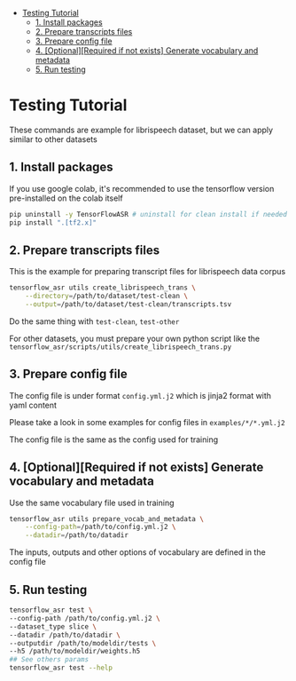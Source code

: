 - [Testing Tutorial](#testing-tutorial)
  - [1. Install packages](#1-install-packages)
  - [2. Prepare transcripts files](#2-prepare-transcripts-files)
  - [3. Prepare config file](#3-prepare-config-file)
  - [4. \[Optional\]\[Required if not exists\] Generate vocabulary and metadata](#4-optionalrequired-if-not-exists-generate-vocabulary-and-metadata)
  - [5. Run testing](#5-run-testing)


# Testing Tutorial

These commands are example for librispeech dataset, but we can apply similar to other datasets

## 1. Install packages

If you use google colab, it's recommended to use the tensorflow version pre-installed on the colab itself

```bash
pip uninstall -y TensorFlowASR # uninstall for clean install if needed
pip install ".[tf2.x]"
```

## 2. Prepare transcripts files

This is the example for preparing transcript files for librispeech data corpus

```bash
tensorflow_asr utils create_librispeech_trans \
    --directory=/path/to/dataset/test-clean \
    --output=/path/to/dataset/test-clean/transcripts.tsv
```

Do the same thing with `test-clean`, `test-other`

For other datasets, you must prepare your own python script like the `tensorflow_asr/scripts/utils/create_librispeech_trans.py`

## 3. Prepare config file

The config file is under format `config.yml.j2` which is jinja2 format with yaml content

Please take a look in some examples for config files in `examples/*/*.yml.j2`

The config file is the same as the config used for training

## 4. [Optional][Required if not exists] Generate vocabulary and metadata

Use the same vocabulary file used in training

```bash
tensorflow_asr utils prepare_vocab_and_metadata \
    --config-path=/path/to/config.yml.j2 \
    --datadir=/path/to/datadir
```

The inputs, outputs and other options of vocabulary are defined in the config file

## 5. Run testing

```bash
tensorflow_asr test \
--config-path /path/to/config.yml.j2 \
--dataset_type slice \
--datadir /path/to/datadir \
--outputdir /path/to/modeldir/tests \
--h5 /path/to/modeldir/weights.h5
## See others params
tensorflow_asr test --help
```